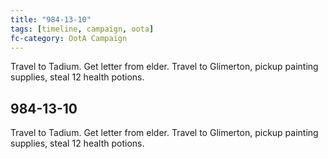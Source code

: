 ```yaml
---
title: "984-13-10"
tags: [timeline, campaign, oota]
fc-category: OotA Campaign
---
```

<span class='ob-timelines'
	data-date='984-13-10-00'
	data-title='Campaign: NAGA Adventures'
	data-class='orange'> Travel to Tadium. Get letter from elder. Travel to Glimerton, pickup painting supplies, steal 12 health potions. </span>
## 984-13-10
Travel to Tadium. Get letter from elder. Travel to Glimerton, pickup painting supplies, steal 12 health potions.
